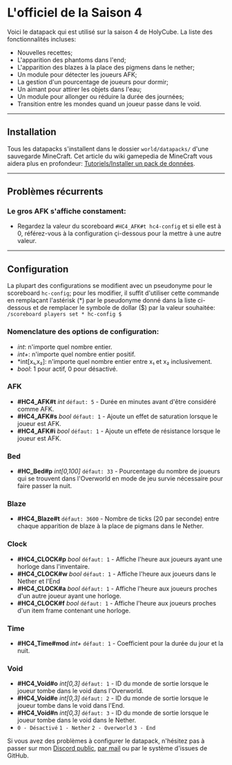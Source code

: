 # L'officiel de la Saison 4

Voici le datapack qui est utilisé sur la saison 4 de HolyCube.
La liste des fonctionnalités incluses:
* Nouvelles recettes;
* L'apparition des phantoms dans l'end;
* L'apparition des blazes à la place des pigmens dans le nether;
* Un module pour détecter les joueurs AFK;
* La gestion d'un pourcentage de joueurs pour dormir;
* Un aimant pour attirer les objets dans l'eau;
* Un module pour allonger ou réduire la durée des journées;
* Transition entre les mondes quand un joueur passe dans le void.

---

## Installation
Tous les datapacks s'installent dans le dossier `world/datapacks/` d'une sauvegarde MineCraft. Cet article du wiki gamepedia de MineCraft vous aidera plus en profondeur: [Tutoriels/Installer un pack de données](https://minecraft-fr.gamepedia.com/Tutoriels/Installer_un_pack_de_donn%C3%A9es).

---

## Problèmes récurrents

### Le gros AFK s'affiche constament:
- Regardez la valeur du scoreboard `#HC4_AFK#t hc4-config` et si elle est à 0, référez-vous à la configuration çi-dessous pour la mettre à une autre valeur.

---

## Configuration
La plupart des configurations se modifient avec un pseudonyme pour le scoreboard `hc-config`; pour les modifier, il suffit d'utiliser cette commande en remplaçant l'astérisk (\*) par le pseudonyme donné dans la liste ci-dessous et de remplacer le symbole de dollar ($) par la valeur souhaitée:
`/scoreboard players set * hc-config $`

### Nomenclature des options de configuration:
- *int*: n'importe quel nombre entier.
- *int+*: n'importe quel nombre entier positif.
- *int[x₁,x₂]: n'importe quel nombre entier entre x₁ et x₂ inclusivement.
- *bool*: 1 pour actif, 0 pour désactivé.

### AFK
- **#HC4_AFK#t** *int* `défaut: 5` - Durée en minutes avant d'être considéré comme AFK.
- **#HC4_AFK#s** *bool* `défaut: 1` - Ajoute un effet de saturation lorsque le joueur est AFK.
- **#HC4_AFK#i** *bool* `défaut: 1` - Ajoute un effete de résistance lorsque le joueur est AFK.

### Bed
- **#HC_Bed#p** *int[0,100]* `défaut: 33` - Pourcentage du nombre de joueurs qui se trouvent dans l'Overworld en mode de jeu survie nécessaire pour faire passer la nuit.

### Blaze
- **#HC4_Blaze#t** `défaut: 3600` - Nombre de ticks (20 par seconde) entre chaque apparition de blaze à la place de pigmans dans le Nether.

### Clock
- **#HC4_CLOCK#p** *bool* `défaut: 1` - Affiche l'heure aux joueurs ayant une horloge dans l'inventaire.
- **#HC4_CLOCK#w** *bool* `défaut: 1` - Affiche l'heure aux joueurs dans le Nether et l'End
- **#HC4_CLOCK#a** *bool* `défaut: 1` - Affiche l'heure aux joueurs proches d'un autre joueur ayant une horloge.
- **#HC4_CLOCK#f** *bool* `défaut: 1` - Affiche l'heure aux joueurs proches d'un item frame contenant une horloge.

### Time
- **#HC4_Time#mod** *int+* `défaut: 1` - Coefficient pour la durée du jour et la nuit.

### Void
- **#HC4_Void#o** *int[0,3]* `défaut: 1` - ID du monde de sortie lorsque le joueur tombe dans le void dans l'Overworld.
- **#HC4_Void#e** *int[0,3]* `défaut: 2` - ID du monde de sortie lorsque le joueur tombe dans le void dans l'End.
- **#HC4_Void#n** *int[0,3]* `défaut: 3` - ID du monde de sortie lorsque le joueur tombe dans le void dans le Nether.
- `0 - Désactivé` `1 - Nether` `2 - Overworld` `3 - End`

Si vous avez des problèmes à configurer le datapack, n'hésitez pas à passer sur mon [Discord public](https://discord.gg/4n5xztf), [par mail](mailto:contact@shoukaseikyo.fr) ou par le système d'issues de GitHub.
